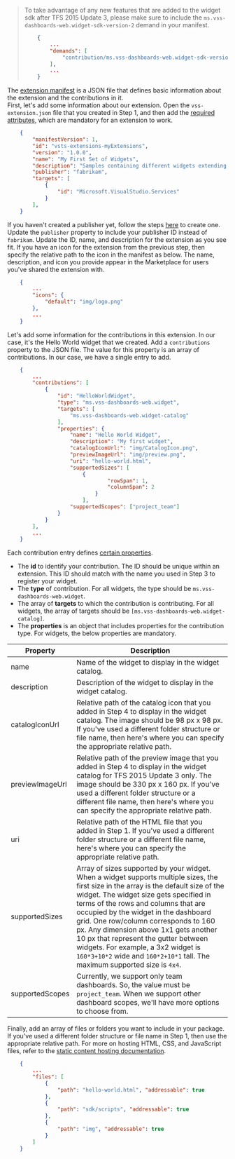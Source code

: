 > To take advantage of any new features that are added to the widget sdk after TFS 2015 Update 3,
> please make sure to include the `ms.vss-dashboards-web.widget-sdk-version-2` demand in your manifest.
> ```json
>     {
>         ...
>         "demands": [
>             "contribution/ms.vss-dashboards-web.widget-sdk-version-2"
>         ],
>         ...
>     }
> ```

The [extension manifest](../../develop/manifest.md) is a JSON file that defines basic information about the extension and the contributions in it.  
First, let's add some information about our extension. 
Open the `vss-extension.json` file that you created in Step 1, and then add the [required attributes](../../develop/manifest.md#required-attributes), which are mandatory for an extension to work.

```json
	{
		"manifestVersion": 1,
		"id": "vsts-extensions-myExtensions",
		"version": "1.0.0",
		"name": "My First Set of Widgets",
		"description": "Samples containing different widgets extending dashboards",
		"publisher": "fabrikam",
		"targets": [
			{
				"id": "Microsoft.VisualStudio.Services"
			}
		],
	}
```

If you haven't created a publisher yet, follow the steps [here](../../publish/overview.md#create-a-publisher) to create one.
Update the `publisher` property to include your publisher ID instead of `fabrikam`.
Update the ID, name, and description for the extension as you see fit. 
If you have an icon for the extension from the previous step, then specify the relative path to the icon in the manifest as below.
The name, description, and icon you provide appear in the Marketplace for users you've shared the extension with.

```json
	{
		...
		"icons": {
			"default": "img/logo.png"
		},
		...
	}
```


Let's add some information for the contributions in this extension. In our case, it's the Hello World widget that we created.
Add a `contributions` property to the JSON file. The value for this property is an array of contributions. In our case, we have a single entry to add.


```json
	{
		...
	    "contributions": [
			{
				"id": "HelloWorldWidget",
				"type": "ms.vss-dashboards-web.widget",
				"targets": [
					"ms.vss-dashboards-web.widget-catalog"
				],
				"properties": {
					"name": "Hello World Widget",
					"description": "My first widget",
					"catalogIconUrl:": "img/CatalogIcon.png",
					"previewImageUrl": "img/preview.png",                			
					"uri": "hello-world.html",
					"supportedSizes": [
 						{
                        		"rowSpan": 1,
                        		"columnSpan": 2
                    		}
                		],
					"supportedScopes": ["project_team"]
				}
	        }
		],
		...
    }
```

Each contribution entry defines [certain properties](../../develop/manifest.md#contributions). 

- The **id** to identify your contribution. The ID should be unique within an extension. This ID should match with the name you used in Step 3 to register your widget.
- The **type** of contribution. For all widgets, the type should be `ms.vss-dashboards-web.widget`.
- The array of **targets** to which the contribution is contributing. For all widgets, the array of targets should be `[ms.vss-dashboards-web.widget-catalog]`.
- The **properties** is an object that includes properties for the contribution type. For widgets, the below properties are mandatory.

| Property | Description |
| --- | --- |
| name | Name of the widget to display in the widget catalog. |
| description | Description of the widget to display in the widget catalog. |
| catalogIconUrl | Relative path of the catalog icon that you added in Step 4 to display in the widget catalog. The image should be 98 px x 98 px. If you've used a different folder structure or file name, then here's where you can specify the appropriate relative path. |
| previewImageUrl | Relative path of the preview image that you added in Step 4 to display in the widget catalog for TFS 2015 Update 3 only. The image should be 330 px x 160 px. If you've used a different folder structure or a different file name, then here's where you can specify the appropriate relative path. |
| uri | Relative path of the HTML file that you added in Step 1. If you've used a different folder structure or a different file name, here's where you can specify the appropriate relative path. |
| supportedSizes | Array of sizes supported by your widget. When a widget supports multiple sizes, the first size in the array is the default size of the widget. The widget size gets specified in terms of the rows and columns that are occupied by the widget in the dashboard grid. One row/column corresponds to 160 px. Any dimension above 1x1 gets another 10 px that represent the gutter between widgets. For example, a 3x2 widget is `160*3+10*2` wide and `160*2+10*1` tall. The maximum supported size is `4x4`. |
| supportedScopes | Currently, we support only team dashboards. So, the value must be `project_team`. When we support other dashboard scopes, we'll have more options to choose from. |

Finally, add an array of files or folders you want to include in your package. If you've used a different folder structure or file name in Step 1, then use the appropriate relative path. 
For more on hosting HTML, CSS, and JavaScript files, refer to the [static content hosting documentation](../../develop/static-content.md).

```json
	{
		...
	    "files": [
			{
				"path": "hello-world.html", "addressable": true
			},
			{
				"path": "sdk/scripts", "addressable": true
			},
			{
				"path": "img", "addressable": true
			}
		]
    }
```

